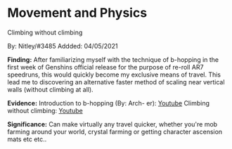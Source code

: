 # Movement and Physics

Climbing without climbing

By: Nitley/#3485
Addded: 04/05/2021

**Finding:**
After familiarizing myself with the technique of b-hopping in the first week of Genshins official release for the purpose of re-roll AR7 speedruns, this would quickly become my exclusive means of travel. This lead me to discovering an alternative faster method of scaling near vertical walls (without climbing at all).

**Evidence:**
Introduction to b-hopping (By: Arch- er):
[Youtube](https://www.youtube.com/watch?v=3bY_vUgHY_g)
Climbing without climbing:
[Youtube](https://youtu.be/n56JICDn1Eg)

**Significance:**
Can make virtually any travel quicker, whether you're mob farming around your world, crystal farming or getting character ascension mats etc etc..

